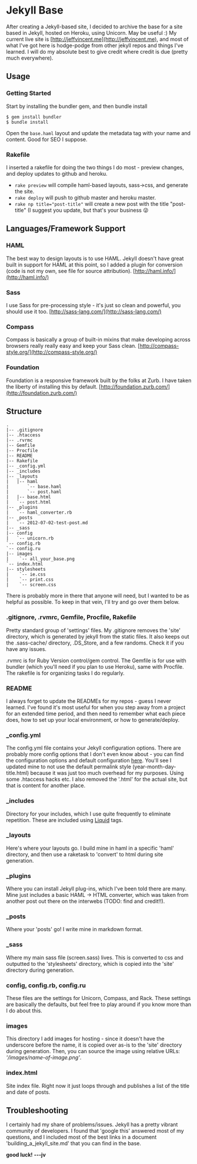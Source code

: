 # Jekyll Base
After creating a Jekyll-based site, I decided to archive the base for a site based in Jekyll, hosted on Heroku, using Unicorn. May be useful :) My current live site is [http://jeffvincent.me](http://jeffvincent.me), and most of what I've got here is hodge-podge from other jekyll repos and things I've learned. I will do my absolute best to give credit where credit is due (pretty much everywhere).


Usage
-----

### Getting Started

Start by installing the bundler gem, and then bundle install

    $ gem install bundler
    $ bundle install

Open the `base.haml` layout and update the metadata tag with your name and content.  Good for SEO I suppose.

### Rakefile

I inserted a rakefile for doing the two things I do most - preview changes, and deploy updates to github and heroku. 

* `rake preview` will compile haml-based layouts, sass->css, and generate the site. 
* `rake deploy` will push to github master and heroku master.
* `rake np title="post-title"` will create a new post with the title "post-title" (I suggest you update, but that's your business :stuck_out_tongue_winking_eye:

Languages/Framework Support
--------------------------

### HAML
The best way to design layouts is to use HAML. Jekyll doesn't have great built in support for HAML at this point, so I added a plugin for conversion (code is not my own, see file for source attribution). [http://haml.info/](http://haml.info/)

### Sass
I use Sass for pre-processing style - it's just so clean and powerful, you should use it too. [http://sass-lang.com/](http://sass-lang.com/)

### Compass
Compass is basically a group of built-in mixins that make developing across browsers really really easy and keep your Sass clean. [http://compass-style.org/](http://compass-style.org/)

### Foundation
Foundation is a responsive framework built by the folks at Zurb. I have taken the liberty of installing this by default. [http://foundation.zurb.com/](http://foundation.zurb.com/)

Structure
--------

    .
    |-- .gitignore
    |-- .htaccess
    |-- .rvrmc
    |-- Gemfile
    |-- Procfile
    |-- README
    |-- Rakefile
    |-- _config.yml  
    |-- _includes
    |-- _layouts  
    |   |-- haml
    |       `-- base.haml
    |       `-- post.haml
    |   |-- base.html
    |   `-- post.html
    |-- _plugins
    |   `-- haml_converter.rb
    |-- _posts  
    |   `-- 2012-07-02-test-post.md
    |-- _sass
    |-- config
    |   `-- unicorn.rb
    `-- config.rb
    `-- config.ru
    |-- images
    |    `-- all_your_base.png  
    `-- index.html  
    |-- stylesheets
    |    `-- ie.css  
    |    `-- print.css  
    |    `-- screen.css 

There is probably more in there that anyone will need, but I wanted to be as helpful as possible. To keep in that vein, I'll try and go over them below.

### .gitignore, .rvmrc, Gemfile, Procfile, Rakefile ###
Pretty standard group of 'settings' files. My .gitignore removes the 'site' directory, which is generated by jekyll from the static files. It also keeps out the .sass-cache/ directory, .DS_Store, and a few randoms. Check it if you have any issues.

.rvmrc is for Ruby Version control/gem control. The Gemfile is for use with bundler (which you'll need if you plan to use Heroku), same with Procfile. The rakefile is for organizing tasks I do regularly.

### README ###
I always forget to update the READMEs for my repos - guess I never learned. I've found it's most useful for when you step away from a project for an extended time period, and then need to remember what each piece does, how to set up your local environment, or how to generate/deploy.

### _config.yml ###
The config.yml file contains your Jekyll configuration options. There are probably more config options that I don't even know about - you can find the configuration options and default configuration [here](https://github.com/mojombo/jekyll/wiki/configuration). You'll see I updated mine to not use the default permalink style (year-month-day-title.html) because it was just too much overhead for my purposes. Using some .htaccess hacks etc. I also removed the '.html' for the actual site, but that is content for another place.

### _includes ###
Directory for your includes, which I use quite frequently to eliminate repetition. These are included using [Liquid](https://github.com/Shopify/liquid/wiki) tags.

### _layouts ###
Here's where your layouts go. I build mine in haml in a specific 'haml' directory, and then use a raketask to 'convert' to html during site generation.

### _plugins ###
Where you can install Jekyll plug-ins, which I've been told there are many. Mine just includes a basic HAML -> HTML converter, which was taken from another post out there on the interwebs (TODO: find and credit!!).

### _posts ###
Where your 'posts' go! I write mine in markdown format.

### _sass ###
Where my main sass file (screen.sass) lives. This is converted to css and outputted to the 'stylesheets' directory, which is copied into the 'site' directory during generation.

### config, config.rb, config.ru ###
These files are the settings for Unicorn, Compass, and Rack. These settings are basically the defaults, but feel free to play around if you know more than I do about this.
 
### images ###
This directory I add images for hosting - since it doesn't have the underscore before the name, it is copied over as-is to the 'site' directory during generation. Then, you can source the image using relative URLs: *'/images/name-of-image.png'*.

### index.html ###
Site index file. Right now it just loops through and publishes a list of the title and date of posts.

Troubleshooting
--------------

I certainly had my share of problems/issues.  Jekyll has a pretty vibrant community of developers. I found that 'google this' answered most of my questions, and I included most of the best links in a document 'building_a_jekyll_site.md' that you can find in the base.

**good luck!**
**---jv**
